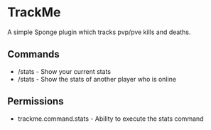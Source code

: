 # TrackMe

A simple Sponge plugin which tracks pvp/pve kills and deaths.

## Commands

* /stats - Show your current stats
* /stats <player> - Show the stats of another player who is online


## Permissions

* trackme.command.stats - Ability to execute the stats command